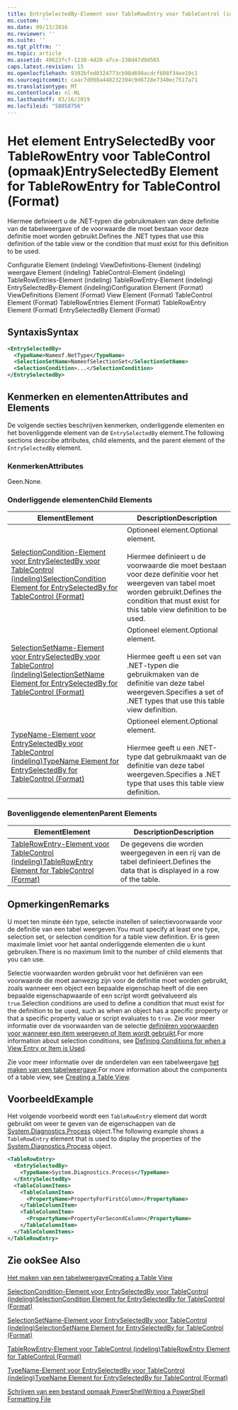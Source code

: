 ```yaml
---
title: EntrySelectedBy-Element voor TableRowEntry voor TableControl (indeling) | Microsoft Docs
ms.custom: ''
ms.date: 09/13/2016
ms.reviewer: ''
ms.suite: ''
ms.tgt_pltfrm: ''
ms.topic: article
ms.assetid: 49623fcf-1238-4d20-a7ce-238d47d9d565
caps.latest.revision: 15
ms.openlocfilehash: 9302bfed0324773cb98d698acdcf608f34ee19c1
ms.sourcegitcommit: caac7d098a448232304c9d6728e7340ec7517a71
ms.translationtype: MT
ms.contentlocale: nl-NL
ms.lasthandoff: 03/16/2019
ms.locfileid: "58058756"
---
```

# <a name="entryselectedby-element-for-tablerowentry--for-tablecontrol-format"></a><span data-ttu-id="94540-102">Het element EntrySelectedBy voor TableRowEntry voor TableControl (opmaak)</span><span class="sxs-lookup"><span data-stu-id="94540-102">EntrySelectedBy Element for TableRowEntry  for TableControl (Format)</span></span>

<span data-ttu-id="94540-103">Hiermee definieert u de .NET-typen die gebruikmaken van deze definitie van de tabelweergave of de voorwaarde die moet bestaan voor deze definitie moet worden gebruikt.</span><span class="sxs-lookup"><span data-stu-id="94540-103">Defines the .NET types that use this definition of the table view or the condition that must exist for this definition to be used.</span></span>

<span data-ttu-id="94540-104">Configuratie Element (indeling) ViewDefinitions-Element (indeling) weergave Element (indeling) TableControl-Element (indeling) TableRowEntries-Element (indeling) TableRowEntry-Element (indeling) EntrySelectedBy-Element (indeling)</span><span class="sxs-lookup"><span data-stu-id="94540-104">Configuration Element (Format) ViewDefinitions Element (Format) View Element (Format) TableControl Element (Format) TableRowEntries Element (Format) TableRowEntry Element (Format) EntrySelectedBy Element (Format)</span></span>

## <a name="syntax"></a><span data-ttu-id="94540-105">Syntaxis</span><span class="sxs-lookup"><span data-stu-id="94540-105">Syntax</span></span>

```xml
<EntrySelectedBy>
  <TypeName>Nameof.NetType</TypeName>
  <SelectionSetName>NameofSelectionSet</SelectionSetName>
  <SelectionCondition>...</SelectionCondition>
</EntrySelectedBy>
```

## <a name="attributes-and-elements"></a><span data-ttu-id="94540-106">Kenmerken en elementen</span><span class="sxs-lookup"><span data-stu-id="94540-106">Attributes and Elements</span></span>

<span data-ttu-id="94540-107">De volgende secties beschrijven kenmerken, onderliggende elementen en het bovenliggende element van de `EntrySelectedBy` element.</span><span class="sxs-lookup"><span data-stu-id="94540-107">The following sections describe attributes, child elements, and the parent element of the `EntrySelectedBy` element.</span></span>

### <a name="attributes"></a><span data-ttu-id="94540-108">Kenmerken</span><span class="sxs-lookup"><span data-stu-id="94540-108">Attributes</span></span>

<span data-ttu-id="94540-109">Geen.</span><span class="sxs-lookup"><span data-stu-id="94540-109">None.</span></span>

### <a name="child-elements"></a><span data-ttu-id="94540-110">Onderliggende elementen</span><span class="sxs-lookup"><span data-stu-id="94540-110">Child Elements</span></span>

|<span data-ttu-id="94540-111">Element</span><span class="sxs-lookup"><span data-stu-id="94540-111">Element</span></span>|<span data-ttu-id="94540-112">Description</span><span class="sxs-lookup"><span data-stu-id="94540-112">Description</span></span>|
|-------------|-----------------|
|[<span data-ttu-id="94540-113">SelectionCondition-Element voor EntrySelectedBy voor TableControl (indeling)</span><span class="sxs-lookup"><span data-stu-id="94540-113">SelectionCondition Element for EntrySelectedBy for TableControl (Format)</span></span>](./selectioncondition-element-for-entryselectedby-for-tablecontrol-format.md)|<span data-ttu-id="94540-114">Optioneel element.</span><span class="sxs-lookup"><span data-stu-id="94540-114">Optional element.</span></span><br /><br /> <span data-ttu-id="94540-115">Hiermee definieert u de voorwaarde die moet bestaan voor deze definitie voor het weergeven van tabel moet worden gebruikt.</span><span class="sxs-lookup"><span data-stu-id="94540-115">Defines the condition that must exist for this table view definition to be used.</span></span>|
|[<span data-ttu-id="94540-116">SelectionSetName-Element voor EntrySelectedBy voor TableControl (indeling)</span><span class="sxs-lookup"><span data-stu-id="94540-116">SelectionSetName Element for EntrySelectedBy for TableControl (Format)</span></span>](./selectionsetname-element-for-entryselectedby-for-tablecontrol-format.md)|<span data-ttu-id="94540-117">Optioneel element.</span><span class="sxs-lookup"><span data-stu-id="94540-117">Optional element.</span></span><br /><br /> <span data-ttu-id="94540-118">Hiermee geeft u een set van .NET-typen die gebruikmaken van de definitie van deze tabel weergeven.</span><span class="sxs-lookup"><span data-stu-id="94540-118">Specifies a set of .NET types that use this table view definition.</span></span>|
|[<span data-ttu-id="94540-119">TypeName-Element voor EntrySelectedBy voor TableControl (indeling)</span><span class="sxs-lookup"><span data-stu-id="94540-119">TypeName Element for EntrySelectedBy for TableControl (Format)</span></span>](./typename-element-for-entryselectedby-for-tablecontrol-format.md)|<span data-ttu-id="94540-120">Optioneel element.</span><span class="sxs-lookup"><span data-stu-id="94540-120">Optional element.</span></span><br /><br /> <span data-ttu-id="94540-121">Hiermee geeft u een .NET-type dat gebruikmaakt van de definitie van deze tabel weergeven.</span><span class="sxs-lookup"><span data-stu-id="94540-121">Specifies a .NET type that uses this table view definition.</span></span>|

### <a name="parent-elements"></a><span data-ttu-id="94540-122">Bovenliggende elementen</span><span class="sxs-lookup"><span data-stu-id="94540-122">Parent Elements</span></span>

|<span data-ttu-id="94540-123">Element</span><span class="sxs-lookup"><span data-stu-id="94540-123">Element</span></span>|<span data-ttu-id="94540-124">Description</span><span class="sxs-lookup"><span data-stu-id="94540-124">Description</span></span>|
|-------------|-----------------|
|[<span data-ttu-id="94540-125">TableRowEntry-Element voor TableControl (indeling)</span><span class="sxs-lookup"><span data-stu-id="94540-125">TableRowEntry Element for TableControl (Format)</span></span>](./tablerowentry-element-for-tablerowentries-for-tablecontrol-format.md)|<span data-ttu-id="94540-126">De gegevens die worden weergegeven in een rij van de tabel definieert.</span><span class="sxs-lookup"><span data-stu-id="94540-126">Defines the data that is displayed in a row of the table.</span></span>|

## <a name="remarks"></a><span data-ttu-id="94540-127">Opmerkingen</span><span class="sxs-lookup"><span data-stu-id="94540-127">Remarks</span></span>

<span data-ttu-id="94540-128">U moet ten minste één type, selectie instellen of selectievoorwaarde voor de definitie van een tabel weergeven.</span><span class="sxs-lookup"><span data-stu-id="94540-128">You must specify at least one type, selection set, or selection condition for a table view definition.</span></span> <span data-ttu-id="94540-129">Er is geen maximale limiet voor het aantal onderliggende elementen die u kunt gebruiken.</span><span class="sxs-lookup"><span data-stu-id="94540-129">There is no maximum limit to the number of child elements that you can use.</span></span>

<span data-ttu-id="94540-130">Selectie voorwaarden worden gebruikt voor het definiëren van een voorwaarde die moet aanwezig zijn voor de definitie moet worden gebruikt, zoals wanneer een object een bepaalde eigenschap heeft of die een bepaalde eigenschapwaarde of een script wordt geëvalueerd als `true`.</span><span class="sxs-lookup"><span data-stu-id="94540-130">Selection conditions are used to define a condition that must exist for the definition to be used, such as when an object has a specific property or that a specific property value or script evaluates to `true`.</span></span> <span data-ttu-id="94540-131">Zie voor meer informatie over de voorwaarden van de selectie [definiëren voorwaarden voor wanneer een item weergeven of Item wordt gebruikt](./defining-conditions-for-displaying-data.md).</span><span class="sxs-lookup"><span data-stu-id="94540-131">For more information about selection conditions, see [Defining Conditions for when a View Entry or Item is Used](./defining-conditions-for-displaying-data.md).</span></span>

<span data-ttu-id="94540-132">Zie voor meer informatie over de onderdelen van een tabelweergave [het maken van een tabelweergave](./creating-a-table-view.md).</span><span class="sxs-lookup"><span data-stu-id="94540-132">For more information about the components of a table view, see [Creating a Table View](./creating-a-table-view.md).</span></span>

## <a name="example"></a><span data-ttu-id="94540-133">Voorbeeld</span><span class="sxs-lookup"><span data-stu-id="94540-133">Example</span></span>

<span data-ttu-id="94540-134">Het volgende voorbeeld wordt een `TableRowEntry` element dat wordt gebruikt om weer te geven van de eigenschappen van de [System.Diagnostics.Process](/dotnet/api/System.Diagnostics.Process) object.</span><span class="sxs-lookup"><span data-stu-id="94540-134">The following example shows a `TableRowEntry` element that is used to display the properties of the [System.Diagnostics.Process](/dotnet/api/System.Diagnostics.Process) object.</span></span>

```xml
<TableRowEntry>
  <EntrySelectedBy>
    <TypeName>System.Diagnostics.Process</TypeName>
  </EntrySelectedBy>
  <TableColumnItems>
    <TableColumnItem>
      <PropertyName>PropertyForFirstColumn</PropertyName>
    </TableColumnItem>
    <TableColumnItem>
      <PropertyName>PropertyForSecondColumn</PropertyName>
    </TableColumnItem>
  </TableColumnItems>
</TableRowEntry>
```

## <a name="see-also"></a><span data-ttu-id="94540-135">Zie ook</span><span class="sxs-lookup"><span data-stu-id="94540-135">See Also</span></span>

[<span data-ttu-id="94540-136">Het maken van een tabelweergave</span><span class="sxs-lookup"><span data-stu-id="94540-136">Creating a Table View</span></span>](./creating-a-table-view.md)

[<span data-ttu-id="94540-137">SelectionCondition-Element voor EntrySelectedBy voor TableControl (indeling)</span><span class="sxs-lookup"><span data-stu-id="94540-137">SelectionCondition Element for EntrySelectedBy for TableControl (Format)</span></span>](./selectioncondition-element-for-entryselectedby-for-tablecontrol-format.md)

[<span data-ttu-id="94540-138">SelectionSetName-Element voor EntrySelectedBy voor TableControl (indeling)</span><span class="sxs-lookup"><span data-stu-id="94540-138">SelectionSetName Element for EntrySelectedBy for TableControl (Format)</span></span>](./selectionsetname-element-for-entryselectedby-for-tablecontrol-format.md)

[<span data-ttu-id="94540-139">TableRowEntry-Element voor TableControl (indeling)</span><span class="sxs-lookup"><span data-stu-id="94540-139">TableRowEntry Element for TableControl (Format)</span></span>](./tablerowentry-element-for-tablerowentries-for-tablecontrol-format.md)

[<span data-ttu-id="94540-140">TypeName-Element voor EntrySelectedBy voor TableControl (indeling)</span><span class="sxs-lookup"><span data-stu-id="94540-140">TypeName Element for EntrySelectedBy for TableControl (Format)</span></span>](./typename-element-for-entryselectedby-for-tablecontrol-format.md)

[<span data-ttu-id="94540-141">Schrijven van een bestand opmaak PowerShell</span><span class="sxs-lookup"><span data-stu-id="94540-141">Writing a PowerShell Formatting File</span></span>](./writing-a-powershell-formatting-file.md)
